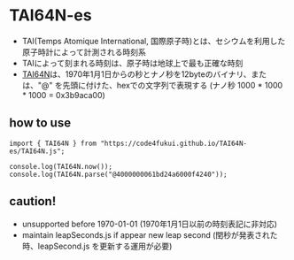 # TAI64N-es
 
- TAI(Temps Atomique International, 国際原子時)とは、セシウムを利用した原子時計によって計測される時刻系
- TAIによって刻まれる時刻は、原子時は地球上で最も正確な時刻
- [TAI64N](https://cr.yp.to/libtai/tai64.html)は、1970年1月1日からの秒とナノ秒を12byteのバイナリ、または、"@" を先頭に付けた、hexでの文字列で表現する (ナノ秒 1000 * 1000 * 1000 = 0x3b9aca00)
## how to use

```
import { TAI64N } from "https://code4fukui.github.io/TAI64N-es/TAI64N.js";

console.log(TAI64N.now());
console.log(TAI64N.parse("@4000000061bd24a6000f4240"));
```

## caution!

- unsupported before 1970-01-01 (1970年1月1日以前の時刻表記に非対応)
- maintain leapSeconds.js if appear new leap second (閏秒が発表された時、leapSecond.js を更新する運用が必要)
